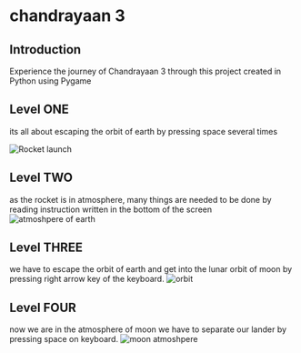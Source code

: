 # chandrayaan 3


## Introduction

Experience the journey of Chandrayaan 3 through this project created in Python using Pygame


## Level ONE
its all about escaping the orbit of earth by pressing space several times

![Rocket launch](https://raw.githubusercontent.com/SwarajTW/chandrayaan3/main/screenshot_chandrayaan/shot_1.png)

## Level TWO

as the rocket is in atmosphere, many things are needed to be done by reading instruction written in the bottom of the screen
![atmoshpere of earth](https://raw.githubusercontent.com/SwarajTW/chandrayaan3/main/screenshot_chandrayaan/shot_2.png)

## Level THREE

we have to escape the orbit of earth and get into the lunar orbit of moon by pressing right arrow key of the keyboard.
![orbit](https://raw.githubusercontent.com/SwarajTW/chandrayaan3/main/screenshot_chandrayaan/shot_3.png)

## Level FOUR

now we are in the atmosphere of moon we have to separate our lander by pressing space on keyboard.
![moon atmoshpere](https://raw.githubusercontent.com/SwarajTW/chandrayaan3/main/screenshot_chandrayaan/shot_4.png)

